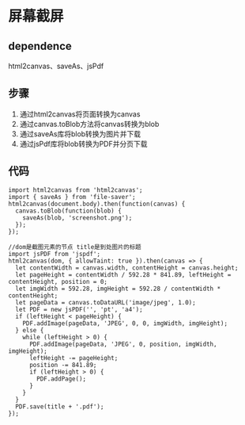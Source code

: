 # 屏幕截屏
## dependence
html2canvas、saveAs、jsPdf
## 步骤
1. 通过html2canvas将页面转换为canvas
2. 通过canvas.toBlob方法将canvas转换为blob
3. 通过saveAs库将blob转换为图片并下载 
4. 通过jsPdf库将blob转换为PDF并分页下载

## 代码
```
import html2canvas from 'html2canvas';
import { saveAs } from 'file-saver';
html2canvas(document.body).then(function(canvas) {
  canvas.toBlob(function(blob) {
    saveAs(blob, 'screenshot.png');
  });
});

//dom是截图元素的节点 title是到处图片的标题
import jsPDF from 'jspdf';
html2canvas(dom, { allowTaint: true }).then(canvas => {
  let contentWidth = canvas.width, contentHeight = canvas.height;
  let pageHeight = contentWidth / 592.28 * 841.89, leftHeight = contentHeight, position = 0;
  let imgWidth = 592.28, imgHeight = 592.28 / contentWidth * contentHeight;
  let pageData = canvas.toDataURL('image/jpeg', 1.0);
  let PDF = new jsPDF('', 'pt', 'a4');
  if (leftHeight < pageHeight) {
    PDF.addImage(pageData, 'JPEG', 0, 0, imgWidth, imgHeight);
  } else {
    while (leftHeight > 0) {
      PDF.addImage(pageData, 'JPEG', 0, position, imgWidth, imgHeight);
      leftHeight -= pageHeight;
      position -= 841.89;
      if (leftHeight > 0) {
        PDF.addPage();
      }
    }
  }
  PDF.save(title + '.pdf');
});
```
